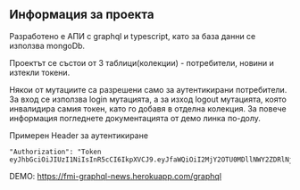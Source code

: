 ## Информация за проекта
Разработено е АПИ с graphql и typescript, като за база данни се използва mongoDb.

Проектът се състои от 3 таблици(колекции) - потребители, новини и изтекли токени.

Някои от мутациите са разрешени само за аутентикирани потребители. За вход се използва login мутацията, а за изход logout мутацията, която инвалидира самия токен, 
като го добавя в отделна колекция. За повече информация погледнете документацията от демо линка по-долу.


Примерен Header за аутентикиране
````
"Authorization": "Token eyJhbGciOiJIUzI1NiIsInR5cCI6IkpXVCJ9.eyJfaWQiOiI2MjY2OTU0MDllNWY2ZDRlNjY3MjZhNmMiLCJ1c2VybmFtZSI6ImRqZW1vNzUiLCJpYXQiOjE2NTEwMDQyNzAsImV4cCI6MTY1MTA5MDY3MH0.d2AMTioplGu_tKwNwUA1P_e5sNSbFzTImYa2oiGMPF4" 
````


DEMO: https://fmi-graphql-news.herokuapp.com/graphql

